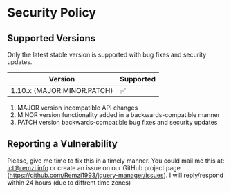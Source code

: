# Security Policy

## Supported Versions

Only the latest stable version is supported with bug fixes and security updates.

| Version                     | Supported          |
| --------------------------- | ------------------ |
| 1.10.x (MAJOR.MINOR.PATCH)  | :white_check_mark: |

1. MAJOR version incompatible API changes
2. MINOR version functionality added in a backwards-compatible manner
3. PATCH version backwards-compatible bug fixes and security updates


## Reporting a Vulnerability

Please, give me time to fix this in a timely manner. You could mail me this at: ict@remzi.info or create an issue on our GitHub project page (https://github.com/Remzi1993/jquery-manager/issues).
I will reply/respond within 24 hours (due to diffrent time zones)
